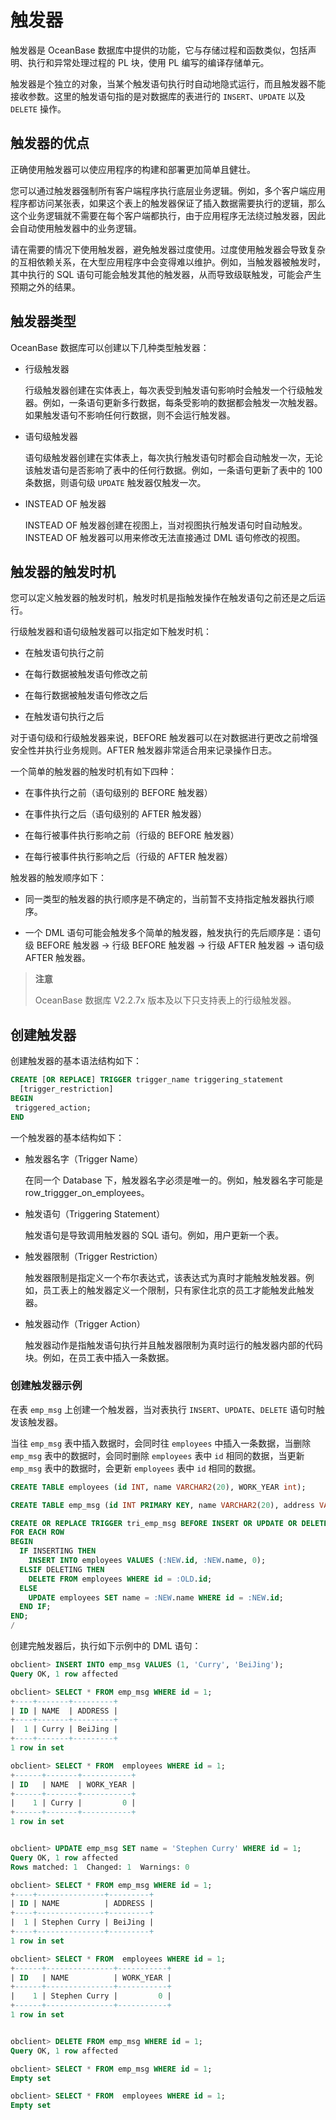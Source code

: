 # 触发器 

触发器是 OceanBase 数据库中提供的功能，它与存储过程和函数类似，包括声明、执行和异常处理过程的 PL 块，使用 PL 编写的编译存储单元。

触发器是个独立的对象，当某个触发语句执行时自动地隐式运行，而且触发器不能接收参数。这里的触发语句指的是对数据库的表进行的 `INSERT`、`UPDATE` 以及 `DELETE` 操作。

## 触发器的优点 

正确使用触发器可以使应用程序的构建和部署更加简单且健壮。

您可以通过触发器强制所有客户端程序执行底层业务逻辑。例如，多个客户端应用程序都访问某张表，如果这个表上的触发器保证了插入数据需要执行的逻辑，那么这个业务逻辑就不需要在每个客户端都执行，由于应用程序无法绕过触发器，因此会自动使用触发器中的业务逻辑。

请在需要的情况下使用触发器，避免触发器过度使用。过度使用触发器会导致复杂的互相依赖关系，在大型应用程序中会变得难以维护。例如，当触发器被触发时，其中执行的 SQL 语句可能会触发其他的触发器，从而导致级联触发，可能会产生预期之外的结果。

## 触发器类型 

OceanBase 数据库可以创建以下几种类型触发器：

* 行级触发器

  行级触发器创建在实体表上，每次表受到触发语句影响时会触发一个行级触发器。例如，一条语句更新多行数据，每条受影响的数据都会触发一次触发器。如果触发语句不影响任何行数据，则不会运行触发器。
  
* 语句级触发器

  语句级触发器创建在实体表上，每次执行触发语句时都会自动触发一次，无论该触发语句是否影响了表中的任何行数据。例如，一条语句更新了表中的 100 条数据，则语句级 `UPDATE` 触发器仅触发一次。
  
* INSTEAD OF 触发器

  INSTEAD OF 触发器创建在视图上，当对视图执行触发语句时自动触发。INSTEAD OF 触发器可以用来修改无法直接通过 DML 语句修改的视图。

## 触发器的触发时机 

您可以定义触发器的触发时机，触发时机是指触发操作在触发语句之前还是之后运行。

行级触发器和语句级触发器可以指定如下触发时机：

* 在触发语句执行之前

* 在每行数据被触发语句修改之前

* 在每行数据被触发语句修改之后

* 在触发语句执行之后

对于语句级和行级触发器来说，BEFORE 触发器可以在对数据进行更改之前增强安全性并执行业务规则。AFTER 触发器非常适合用来记录操作日志。

一个简单的触发器的触发时机有如下四种：

* 在事件执行之前（语句级别的 BEFORE 触发器） 

* 在事件执行之后（语句级别的 AFTER 触发器）

* 在每行被事件执行影响之前（行级的 BEFORE 触发器）

* 在每行被事件执行影响之后（行级的 AFTER 触发器）

触发器的触发顺序如下：

* 同一类型的触发器的执行顺序是不确定的，当前暂不支持指定触发器执行顺序。

* 一个 DML 语句可能会触发多个简单的触发器，触发执行的先后顺序是：语句级 BEFORE 触发器 -\> 行级 BEFORE 触发器 -\> 行级 AFTER 触发器 -\> 语句级 AFTER 触发器。

>**注意**
>
>OceanBase 数据库 V2.2.7x 版本及以下只支持表上的行级触发器。

## 创建触发器 

创建触发器的基本语法结构如下：

```sql
CREATE [OR REPLACE] TRIGGER trigger_name triggering_statement
  [trigger_restriction]
BEGIN
 triggered_action;
END
```

一个触发器的基本结构如下：

* 触发器名字（Trigger Name）

  在同一个 Database 下，触发器名字必须是唯一的。例如，触发器名字可能是 row_triggger_on_employees。
  
* 触发语句（Triggering Statement）

  触发语句是导致调用触发器的 SQL 语句。例如，用户更新一个表。
  
* 触发器限制（Trigger Restriction）

  触发器限制是指定义一个布尔表达式，该表达式为真时才能触发触发器。例如，员工表上的触发器定义一个限制，只有家住北京的员工才能触发此触发器。
  
* 触发器动作（Trigger Action）

  触发器动作是指触发语句执行并且触发器限制为真时运行的触发器内部的代码块。例如，在员工表中插入一条数据。
  
### 创建触发器示例 

在表 `emp_msg` 上创建一个触发器，当对表执行 `INSERT`、`UPDATE`、`DELETE` 语句时触发该触发器。

当往 `emp_msg` 表中插入数据时，会同时往 `employees` 中插入一条数据，当删除 `emp_msg` 表中的数据时，会同时删除 `employees` 表中 `id` 相同的数据，当更新 `emp_msg` 表中的数据时，会更新 `employees` 表中 `id` 相同的数据。

```sql
CREATE TABLE employees (id INT, name VARCHAR2(20), WORK_YEAR int);

CREATE TABLE emp_msg (id INT PRIMARY KEY, name VARCHAR2(20), address VARCHAR2(100));

CREATE OR REPLACE TRIGGER tri_emp_msg BEFORE INSERT OR UPDATE OR DELETE ON emp_msg
FOR EACH ROW
BEGIN
  IF INSERTING THEN
    INSERT INTO employees VALUES (:NEW.id, :NEW.name, 0);
  ELSIF DELETING THEN
    DELETE FROM employees WHERE id = :OLD.id;
  ELSE 
    UPDATE employees SET name = :NEW.name WHERE id = :NEW.id;
  END IF;
END;
/
```

创建完触发器后，执行如下示例中的 DML 语句：

```sql
obclient> INSERT INTO emp_msg VALUES (1, 'Curry', 'BeiJing');
Query OK, 1 row affected

obclient> SELECT * FROM emp_msg WHERE id = 1;
+----+-------+---------+
| ID | NAME  | ADDRESS |
+----+-------+---------+
|  1 | Curry | BeiJing |
+----+-------+---------+
1 row in set

obclient> SELECT * FROM  employees WHERE id = 1;
+------+-------+-----------+
| ID   | NAME  | WORK_YEAR |
+------+-------+-----------+
|    1 | Curry |         0 |
+------+-------+-----------+
1 row in set


obclient> UPDATE emp_msg SET name = 'Stephen Curry' WHERE id = 1;
Query OK, 1 row affected 
Rows matched: 1  Changed: 1  Warnings: 0

obclient> SELECT * FROM emp_msg WHERE id = 1;
+----+---------------+---------+
| ID | NAME          | ADDRESS |
+----+---------------+---------+
|  1 | Stephen Curry | BeiJing |
+----+---------------+---------+
1 row in set

obclient> SELECT * FROM  employees WHERE id = 1;
+------+---------------+-----------+
| ID   | NAME          | WORK_YEAR |
+------+---------------+-----------+
|    1 | Stephen Curry |         0 |
+------+---------------+-----------+
1 row in set


obclient> DELETE FROM emp_msg WHERE id = 1;
Query OK, 1 row affected 

obclient> SELECT * FROM emp_msg WHERE id = 1;
Empty set 

obclient> SELECT * FROM  employees WHERE id = 1;
Empty set
```




